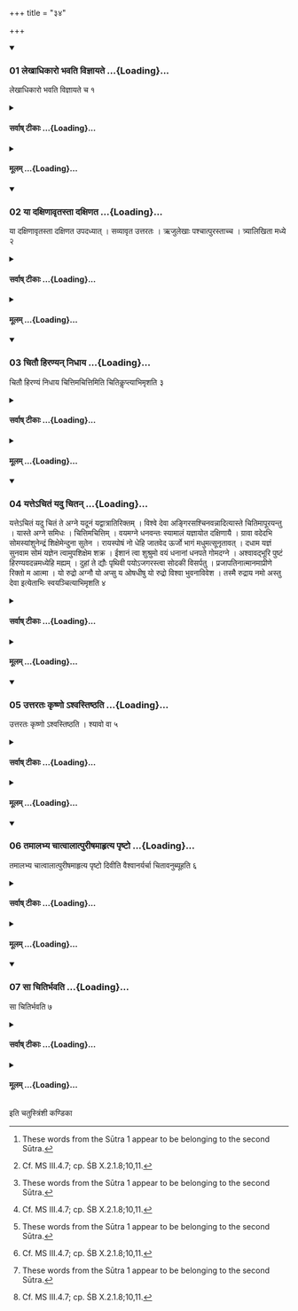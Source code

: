 +++
title = "३४"

+++

<div class="js_include" includetitle="true" newlevelforh1="3" unfilled url="/vedAH_yajuH/taittirIyam/sUtram/ApastambaH/shrautam/vishvAsa-prastutiH/16/34/01_lekhAdhikAro_bhavati_vijnAyate.md">
<details open><summary><h3>01 लेखाधिकारो भवति विज्ञायते ...{Loading}...</h3></summary>

लेखाधिकारो भवति विज्ञायते च १
</details>
</div>
<div class="js_include collapsed" newlevelforh1="4" title="सर्वाष् टीकाः" unfilled url="/vedAH_yajuH/taittirIyam/sUtram/ApastambaH/shrautam/sarvASh_TIkAH/16/34/01_lekhAdhikAro_bhavati_vijnAyate.md">
<details><summary><h4>सर्वाष् टीकाः ...{Loading}...</h4></summary>
<details><summary>थिते</summary>

1.  means that there should be lines (on the bricks and through these lines those forms are made).  
</details>
</details>
</div>
<div class="js_include collapsed" newlevelforh1="4" title="मूलम्" unfilled url="/vedAH_yajuH/taittirIyam/sUtram/ApastambaH/shrautam/mUlam/16/34/01_lekhAdhikAro_bhavati_vijnAyate.md">
<details><summary><h4>मूलम् ...{Loading}...</h4></summary>

लेखाधिकारो भवति विज्ञायते च १
</details>
</div>
<div class="js_include" includetitle="true" newlevelforh1="3" unfilled url="/vedAH_yajuH/taittirIyam/sUtram/ApastambaH/shrautam/vishvAsa-prastutiH/16/34/02_yA_daxiNAvRtastA_daxiNata.md">
<details open><summary><h3>02 या दक्षिणावृतस्ता दक्षिणत ...{Loading}...</h3></summary>

या दक्षिणावृतस्ता दक्षिणत उपदध्यात् । सव्यावृत उत्तरतः । ऋजुलेखाः पश्चात्पुरस्ताच्च । त्र्यालिखिता मध्ये २
</details>
</div>
<div class="js_include collapsed" newlevelforh1="4" title="सर्वाष् टीकाः" unfilled url="/vedAH_yajuH/taittirIyam/sUtram/ApastambaH/shrautam/sarvASh_TIkAH/16/34/02_yA_daxiNAvRtastA_daxiNata.md">
<details><summary><h4>सर्वाष् टीकाः ...{Loading}...</h4></summary>
<details><summary>थिते</summary>

2. And it is known[^1] from a Brāhmaṇa-text: “One should place (the bricks) which have (lines) turned to the right, to the south; which have lines turned to the left to the north; which have straight lines, to the west and to the east; which have three lines, in the middle-this is connected with the lines (which should be drawn on the bricks).”[^2]  

[^1]: These words from the Sūtra 1 appear to be belonging to the second Sūtra.  

[^2]: Cf. MS III.4.7; cp. ŚB X.2.1.8;10,11.  
</details>
</details>
</div>
<div class="js_include collapsed" newlevelforh1="4" title="मूलम्" unfilled url="/vedAH_yajuH/taittirIyam/sUtram/ApastambaH/shrautam/mUlam/16/34/02_yA_daxiNAvRtastA_daxiNata.md">
<details><summary><h4>मूलम् ...{Loading}...</h4></summary>

या दक्षिणावृतस्ता दक्षिणत उपदध्यात् । सव्यावृत उत्तरतः । ऋजुलेखाः पश्चात्पुरस्ताच्च । त्र्यालिखिता मध्ये २
</details>
</div>
<div class="js_include" includetitle="true" newlevelforh1="3" unfilled url="/vedAH_yajuH/taittirIyam/sUtram/ApastambaH/shrautam/vishvAsa-prastutiH/16/34/03_chitau_hiraNyan_nidhAya.md">
<details open><summary><h3>03 चितौ हिरण्यन् निधाय ...{Loading}...</h3></summary>

चितौ हिरण्यं निधाय चित्तिमचित्तिमिति चितिकॢप्त्याभिमृशति ३
</details>
</div>
<div class="js_include collapsed" newlevelforh1="4" title="सर्वाष् टीकाः" unfilled url="/vedAH_yajuH/taittirIyam/sUtram/ApastambaH/shrautam/sarvASh_TIkAH/16/34/03_chitau_hiraNyan_nidhAya.md">
<details><summary><h4>सर्वाष् टीकाः ...{Loading}...</h4></summary>
<details><summary>थिते</summary>

3. Having kept gold on the layer[^1] (the Adhvaryu) touches the layer with the Citiptikl̥pti-verse beginning with cittimacittim.[^2]   

[^1]: Cf. ŚB X.1.3.7.  

[^2]: TS V.5.4.4.  
</details>
</details>
</div>
<div class="js_include collapsed" newlevelforh1="4" title="मूलम्" unfilled url="/vedAH_yajuH/taittirIyam/sUtram/ApastambaH/shrautam/mUlam/16/34/03_chitau_hiraNyan_nidhAya.md">
<details><summary><h4>मूलम् ...{Loading}...</h4></summary>

चितौ हिरण्यं निधाय चित्तिमचित्तिमिति चितिकॢप्त्याभिमृशति ३
</details>
</div>
<div class="js_include" includetitle="true" newlevelforh1="3" unfilled url="/vedAH_yajuH/taittirIyam/sUtram/ApastambaH/shrautam/vishvAsa-prastutiH/16/34/04_yatte-chitaM_yadu_chitan.md">
<details open><summary><h3>04 यत्तेऽचितं यदु चितन् ...{Loading}...</h3></summary>

यत्तेऽचितं यदु चितं ते अग्ने यदूनं यद्वात्रातिरिक्तम् । विश्वे देवा अङ्गिरसश्चिनवन्नादित्यास्ते चितिमापूरयन्तु । यास्ते अग्ने समिधः । चित्तिमचित्तिम् । वयमग्ने धनवन्तः स्यामालं यज्ञायोत दक्षिणायै । ग्रावा वदेदभि सोमस्यांशुनेन्द्रं शिक्षेमेन्दुना सुतेन । रायस्पोषं नो धेहि जातवेद ऊर्जो भागं मधुमत्सूनृतावत् । दधाम यज्ञं सुनवाम सोमं यज्ञेन त्वामुपशिक्षेम शक्र । ईशानं त्वा शुश्रुमो वयं धनानां धनपते गोमदग्ने । अश्वावद्भूरि पुष्टं हिरण्यवदन्नमध्येहि मह्यम् । दुहां ते द्यौः पृथिवी पयोऽजगरस्त्वा सोदकी विसर्पतु । प्रजापतिनात्मानमाप्रीणे रिक्तो म आत्मा । यो रुद्रो अग्नौ यो अप्सु य ओषधीषु यो रुद्रो विश्वा भुवनाविवेश । तस्मै रुद्राय नमो अस्तु देवा इत्येताभिः स्वयञ्चित्याभिमृशति ४
</details>
</div>
<div class="js_include collapsed" newlevelforh1="4" title="सर्वाष् टीकाः" unfilled url="/vedAH_yajuH/taittirIyam/sUtram/ApastambaH/shrautam/sarvASh_TIkAH/16/34/04_yatte-chitaM_yadu_chitan.md">
<details><summary><h4>सर्वाष् टीकाः ...{Loading}...</h4></summary>
<details><summary>थिते</summary>

4. Then he touches it with the verses called Svayaṁciti[^1] beginning with yatte citam yadu citaṁ te.[^2]  

[^1]: The word is singular in the text (cp. XVI.21.6). We expect the plural form.  

[^2]: See KS XL.5.  
</details>
</details>
</div>
<div class="js_include collapsed" newlevelforh1="4" title="मूलम्" unfilled url="/vedAH_yajuH/taittirIyam/sUtram/ApastambaH/shrautam/mUlam/16/34/04_yatte-chitaM_yadu_chitan.md">
<details><summary><h4>मूलम् ...{Loading}...</h4></summary>

यत्तेऽचितं यदु चितं ते अग्ने यदूनं यद्वात्रातिरिक्तम् । विश्वे देवा अङ्गिरसश्चिनवन्नादित्यास्ते चितिमापूरयन्तु । यास्ते अग्ने समिधः । चित्तिमचित्तिम् । वयमग्ने धनवन्तः स्यामालं यज्ञायोत दक्षिणायै । ग्रावा वदेदभि सोमस्यांशुनेन्द्रं शिक्षेमेन्दुना सुतेन । रायस्पोषं नो धेहि जातवेद ऊर्जो भागं मधुमत्सूनृतावत् । दधाम यज्ञं सुनवाम सोमं यज्ञेन त्वामुपशिक्षेम शक्र । ईशानं त्वा शुश्रुमो वयं धनानां धनपते गोमदग्ने । अश्वावद्भूरि पुष्टं हिरण्यवदन्नमध्येहि मह्यम् । दुहां ते द्यौः पृथिवी पयोऽजगरस्त्वा सोदकी विसर्पतु । प्रजापतिनात्मानमाप्रीणे रिक्तो म आत्मा । यो रुद्रो अग्नौ यो अप्सु य ओषधीषु यो रुद्रो विश्वा भुवनाविवेश । तस्मै रुद्राय नमो अस्तु देवा इत्येताभिः स्वयञ्चित्याभिमृशति ४
</details>
</div>
<div class="js_include" includetitle="true" newlevelforh1="3" unfilled url="/vedAH_yajuH/taittirIyam/sUtram/ApastambaH/shrautam/vishvAsa-prastutiH/16/34/05_uttarataH_kRShNo.ashvastiShThati.md">
<details open><summary><h3>05 उत्तरतः कृष्णो ऽश्वस्तिष्ठति ...{Loading}...</h3></summary>

उत्तरतः कृष्णो ऽश्वस्तिष्ठति । श्यावो वा ५
</details>
</div>
<div class="js_include collapsed" newlevelforh1="4" title="सर्वाष् टीकाः" unfilled url="/vedAH_yajuH/taittirIyam/sUtram/ApastambaH/shrautam/sarvASh_TIkAH/16/34/05_uttarataH_kRShNo.ashvastiShThati.md">
<details><summary><h4>सर्वाष् टीकाः ...{Loading}...</h4></summary>
<details><summary>थिते</summary>

5. A black[^1] or a brown[^2] horse stands to the north.  

[^1]: Cf. TS V.7.1.1.  

[^2]: Cf. KS XXII.8.  
</details>
</details>
</div>
<div class="js_include collapsed" newlevelforh1="4" title="मूलम्" unfilled url="/vedAH_yajuH/taittirIyam/sUtram/ApastambaH/shrautam/mUlam/16/34/05_uttarataH_kRShNo.ashvastiShThati.md">
<details><summary><h4>मूलम् ...{Loading}...</h4></summary>

उत्तरतः कृष्णो ऽश्वस्तिष्ठति । श्यावो वा ५
</details>
</div>
<div class="js_include" includetitle="true" newlevelforh1="3" unfilled url="/vedAH_yajuH/taittirIyam/sUtram/ApastambaH/shrautam/vishvAsa-prastutiH/16/34/06_tamAlabhya_chAtvAlAtpurIShamAhRtya_pRShTo.md">
<details open><summary><h3>06 तमालभ्य चात्वालात्पुरीषमाहृत्य पृष्टो ...{Loading}...</h3></summary>

तमालभ्य चात्वालात्पुरीषमाहृत्य पृष्टो दिवीति वैश्वानर्यर्चा चितावनुब्यूहति ६
</details>
</div>
<div class="js_include collapsed" newlevelforh1="4" title="सर्वाष् टीकाः" unfilled url="/vedAH_yajuH/taittirIyam/sUtram/ApastambaH/shrautam/sarvASh_TIkAH/16/34/06_tamAlabhya_chAtvAlAtpurIShamAhRtya_pRShTo.md">
<details><summary><h4>सर्वाष् टीकाः ...{Loading}...</h4></summary>
<details><summary>थिते</summary>

6. Having touchd it (the horse) then having brought loose soil from the pit, he spreads it on the layer with a verse ad dressed to Vaiśvānara (beginning with) prsto divi.  

[^1]: Cf. TS V.7.1.2; cp. XVI.21.11-12.  

</details>
</details>
</div>
<div class="js_include collapsed" newlevelforh1="4" title="मूलम्" unfilled url="/vedAH_yajuH/taittirIyam/sUtram/ApastambaH/shrautam/mUlam/16/34/06_tamAlabhya_chAtvAlAtpurIShamAhRtya_pRShTo.md">
<details><summary><h4>मूलम् ...{Loading}...</h4></summary>

तमालभ्य चात्वालात्पुरीषमाहृत्य पृष्टो दिवीति वैश्वानर्यर्चा चितावनुब्यूहति ६
</details>
</div>
<div class="js_include" includetitle="true" newlevelforh1="3" unfilled url="/vedAH_yajuH/taittirIyam/sUtram/ApastambaH/shrautam/vishvAsa-prastutiH/16/34/07_sA_chitirbhavati.md">
<details open><summary><h3>07 सा चितिर्भवति ...{Loading}...</h3></summary>

सा चितिर्भवति ७
</details>
</div>
<div class="js_include collapsed" newlevelforh1="4" title="सर्वाष् टीकाः" unfilled url="/vedAH_yajuH/taittirIyam/sUtram/ApastambaH/shrautam/sarvASh_TIkAH/16/34/07_sA_chitirbhavati.md">
<details><summary><h4>सर्वाष् टीकाः ...{Loading}...</h4></summary>
<details><summary>थिते</summary>

7. Thereby the (first) layer becomes built (fully).  
</details>
</details>
</div>
<div class="js_include collapsed" newlevelforh1="4" title="मूलम्" unfilled url="/vedAH_yajuH/taittirIyam/sUtram/ApastambaH/shrautam/mUlam/16/34/07_sA_chitirbhavati.md">
<details><summary><h4>मूलम् ...{Loading}...</h4></summary>

सा चितिर्भवति ७
</details>
</div>





  
इति चतुस्त्रिंशी कण्डिका 
